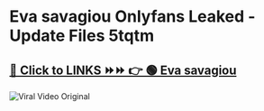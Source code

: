 
 # Eva savagiou Onlyfans Leaked - Update Files 5tqtm

## <h2><a href="https://clipsfans.com/Eva_savagiou&ref=git">🔗 Click to LINKS ⏩⏩ 👉 🟢 Eva savagiou </a></h2>

<a href="https://clipsfans.com/Eva_savagiou&ref=git" rel="nofollow" data-target="animated-image.originalLink"><img src="https://i.ibb.co.com/xMMVF88/686577567.gif" alt="Viral Video Original" style="max-width: 100%; display: inline-block;" data-target="animated-image.originalImage"></a>

